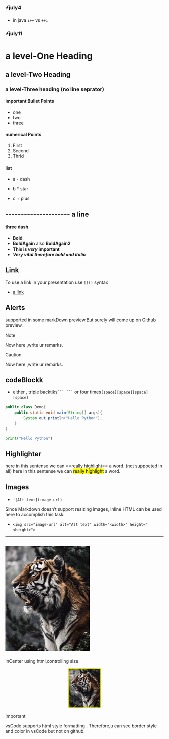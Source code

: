 ### ⚡july4

- in java `i++` vs `++i`

### ⚡july11

# a level-One Heading
## a level-Two Heading
### a level-Three heading (no line seprator)
#### important Bullet Points

- one
- two
- three

#### numerical Points
1. First
2. Second
3. Thrid

#### list
 - a - dash
 * b * star
 + c + plus 

--------------------- a line
--- 
#### three dash

- __Bold__
- **BoldAgain** also __BoldAgain2__
- **This is _very_ important**
- ***Very vital therefore bold and italic***

## Link
To use a link in your presentation use `[]()` syntax   
- [a link](https://www.google.com)



## Alerts     
supported in some markDown preview.But surely will come up on Github preview.

> [!NOTE]  
> Now here ,write ur remarks.

> [!CAUTION]  
> Now here ,write ur remarks.

## codeBlockk
- either , triple backtiks` ``` ``` ` or four times`[space][space][space][space]`

```java
public class Demo{
    public static void main(String[] args){
        System.out.println("Hello Python");
    }
}
```
```python
print("Hello Python")
```
## Highlighter
here in this sentense we can ==really highlight== a word.  (not suppoeted in all)
here in this sentense we can <mark> really highlight</mark> a word.

## Images
- `![Alt text](image-url)`  

Since Markdown doesn’t support resizing images, inline HTML can be used here to accomplish this task.  
- `<img src="image-url" alt="Alt text" width="<width>" height="<height>">`    
--- 
![alt text](tiger.png)
--- 
  inCenter using html,controlling size
<!-- <center>  
<img src="tiger.png" alt="aTiger" width="100" style="border: 2px solid yellow;">
</center>    this syntax is outdated. -->
<div align="center">
<img src="tiger.png" alt="aTiger" width="100" style="border: 2px solid yellow;">
</div>

>[!IMPORTANT]  
>vsCode supports html style formatting . Therefore,u can see border style and color in vsCode but not on github.   





